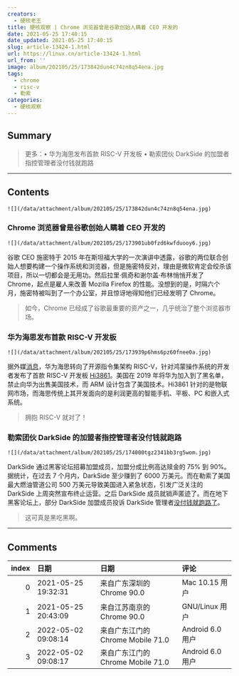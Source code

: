 ```yaml
---
creators:
  - 硬核老王
title: 硬核观察 | Chrome 浏览器曾是谷歌创始人瞒着 CEO 开发的
date: 2021-05-25 17:40:15
date_updated: 2021-05-25 17:40:15
slug: article-13424-1.html
url: https://linux.cn/article-13424-1.html
url_from: ''
image: album/202105/25/173842dun4c74zn8q54ena.jpg
tags:
  - chrome
  - risc-v
  - 勒索
categories:
  - 硬核观察
---
```


## Summary

> 更多：•  华为海思发布首款 RISC-V 开发板 • 勒索团伙 DarkSide 的加盟者指控管理者没付钱就跑路

***

<!-- more -->

## Contents

`![](/data/attachment/album/202105/25/173842dun4c74zn8q54ena.jpg)`

### Chrome 浏览器曾是谷歌创始人瞒着 CEO 开发的

`![](/data/attachment/album/202105/25/173901ub0fzd6kwfduooy6.jpg)`

谷歌 CEO 施密特于 2015 年在斯坦福大学的一次演讲中透露，谷歌的两位联合创始人想要构建一个操作系统和浏览器，但是施密特反对，理由是微软肯定会绞杀该项目，所以一切都会是无用功。然后拉里·佩奇和谢尔盖·布林悄悄开发了 Chrome，起点是雇人来改善 Mozilla Firefox 的性能。没想到的是，时隔六个月，施密特被叫到了一个办公室，并且惊讶地得知他们已经发明了 Chrome。

> 
> 如今，Chrome 已经成了谷歌最重要的资产之一，几乎统治了整个浏览器市场。
> 
> 
> 

### 华为海思发布首款 RISC-V 开发板

`![](/data/attachment/album/202105/25/173939p6hms6pz60fnee0a.jpg)`

据外媒[消息](https://www.tomshardware.com/news/huaweis-hisilicon-develops-first-risc-v-design-to-overcome-arm-restrictions)，华为海思转向了开源指令集架构 RISC-V，针对鸿蒙操作系统的开发者发布了首款 RISC-V 开发板 [Hi3861](https://device.harmonyos.com/en/docs/start/introduce/oem_wifi_start_des-0000001050168548)。美国在 2019 年将华为加入到了黑名单，禁止向华为出售美国技术，而 ARM 设计包含了美国技术。Hi3861 针对的是物联网市场，而海思传统上其开发面向的是利润更高的智能手机、平板、PC 和嵌入式系统。

> 
> 拥抱 RISC-V 就对了！
> 
> 
> 

### 勒索团伙 DarkSide 的加盟者指控管理者没付钱就跑路

`![](/data/attachment/album/202105/25/174000tgz2341bb3rg5wom.jpg)`

DarkSide 通过黑客论坛招募加盟成员，加盟分成比例高达赎金的 75% 到 90%。据统计，在过去 7 个月内，DarkSide 至少赚到了 6000 万美元。而在勒索了美国最大燃油管道公司 500 万美元导致美国进入紧急状态，引发广泛关注的 DarkSide 上周突然宣布终止运营。之后 DarkSide 成员就销声匿迹了。而在地下黑客论坛上，部分 DarkSide 加盟成员投诉 DarkSide 管理者[没付钱就跑路了](https://arstechnica.com/gadgets/2021/05/darkside-ransomware-makers-accused-of-skipping-town-without-paying-affiliates/)。

> 
> 这可真是黑吃黑啊。
> 
> 
>

***

## Comments

|   index | 日期                | 日期                                               | 评论                                    |
|--------:|:--------------------|:---------------------------------------------------|:----------------------------------------|
|       0 | 2021-05-25 19:32:31 | 来自广东深圳的 Chrome 90.0|Mac 10.15 用户          | chrome用的是webkit                      |
|       1 | 2021-05-25 20:43:09 | 来自江苏南京的 Chrome 90.0|GNU/Linux 用户          | 是Blink啦，说Webkit的怕不是活在10年前哦 |
|       2 | 2022-05-02 09:08:14 | 来自广东江门的 Chrome Mobile 71.0|Android 6.0 用户 | Mac用户活在过去中，思想迂腐老旧         |
|       3 | 2022-05-02 09:08:17 | 来自广东江门的 Chrome Mobile 71.0|Android 6.0 用户 | Mac用户活在过去中，思想迂腐老旧         |
